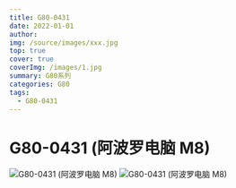 ```yaml
---
title: G80-0431 
date: 2022-01-01
author: 
img: /source/images/xxx.jpg
top: true
cover: true
coverImg: /images/1.jpg
summary: G80系列
categories: G80
tags:
  - G80-0431 
---
```




# G80-0431 (阿波罗电脑 M8)
![G80-0431 (阿波罗电脑 M8)](https://blmicahel1129.oss-cn-beijing.aliyuncs.com/Cherry%E6%A8%B1%E6%A1%83/G80/G80-0431%20%28%E9%98%BF%E6%B3%A2%E7%BD%97%E7%94%B5%E8%84%91%20%20M8%29/2.png)
![G80-0431 (阿波罗电脑 M8)](https://blmicahel1129.oss-cn-beijing.aliyuncs.com/Cherry%E6%A8%B1%E6%A1%83/G80/G80-0431%20%28%E9%98%BF%E6%B3%A2%E7%BD%97%E7%94%B5%E8%84%91%20%20M8%29/1.jpeg)
